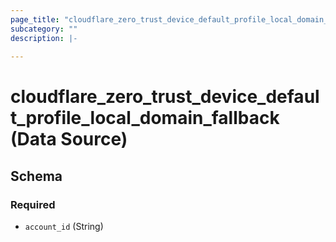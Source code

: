 ```yaml
---
page_title: "cloudflare_zero_trust_device_default_profile_local_domain_fallback Data Source - Cloudflare"
subcategory: ""
description: |-
  
---
```


# cloudflare_zero_trust_device_default_profile_local_domain_fallback (Data Source)




<!-- schema generated by tfplugindocs -->
## Schema

### Required

- `account_id` (String)


